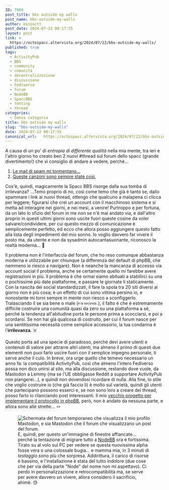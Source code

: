 ```yaml
---
ID: 7969
post_title: bbs outside my walls
post_name: bbs-outside-my-walls
author: minioctt
post_date: 2024-07-22 00:17:55
layout: post
link: >
  https://octospacc.altervista.org/2024/07/22/bbs-outside-my-walls/
published: true
tags:
  - ActivityPub
  - BBS
  - community
  - comunità
  - decentralizzazione
  - discussione
  - Fediverso
  - forum
  - NodeBB
  - SpaccBBS
  - testing
  - thread
categories:
  - Senza categoria
title: bbs outside my walls
slug: "bbs-outside-my-walls"
date: 2024-07-22 00:17:55
canonical_url:   https://octospacc.altervista.org/2024/07/22/bbs-outside-my-walls/
---
```

<!-- wp:paragraph -->
<p markdown="1">A causa di un po' di <em>entropia di differente qualità</em> nella mia mente, tra ieri e l'altro giorno ho creato ben 2 nuovi #thread sul forum dello spacc (grande divertimento!) che vi consiglio di andare a vedere, perché...</p>
<!-- /wp:paragraph -->

<!-- wp:list {"ordered":true} -->
<ol><!-- wp:list-item -->
<li><a href="https://bbs.spacc.eu.org/viewtopic.php?t=487">Le mail di spam mi tormentano...</a></li>
<!-- /wp:list-item -->

<!-- wp:list-item -->
<li><a href="https://bbs.spacc.eu.org/viewtopic.php?t=491">Queste canzoni sono sempre state così.</a></li>
<!-- /wp:list-item --></ol>
<!-- /wp:list -->

<!-- wp:paragraph -->
<p markdown="1">Cos'è, quindi, magicamente la Spacc BBS risorge dalla sua tomba di irrilevanza? ...Temo proprio di no, così come temo che già è tanto se, dallo spammare i link ai nuovi thread, ottengo che qualcuno a malapena ci clicca per leggere; figurarsi che crei un account con il macchinoso sistema e si metta ad interagire nei giorni, e nei mesi, a venire! Purtroppo e per fortuna, da un lato lo sfizio del forum in me non se n'è mai andato via, e dall'altro proprio in questi ultimi giorni sono uscite fuori queste cosine da voler salvare/condividere, per cui questo mezzo di comunicazione è semplicemente perfetto, ed ecco che allora posso aggiungere questo fatto alla lista degli impedimenti del mio sonno. Io voglio davvero far vivere il posto ma, da utente e non da sysadmin autocantasuonante, riconosco la realtà moderna... 🤕️</p>
<!-- /wp:paragraph -->

<!-- wp:paragraph -->
<p markdown="1">Il problema non è l'interfaccia del forum, che ho reso comunque abbastanza moderna e utilizzabile per chiunque (a differenza del default di phpBB, che nemmeno io riesco a navigare). Non è neanche la mancanza di accesso via account social il problema, anche se certamente quello mi farebbe avere registrazioni in più. Il problema è che ormai siamo abituati a stabilirci su una o pochissime più date piattaforme, e passare le giornate lì staticamente. Con la nascita dei social standardizzati, il fare la spola tra 20 siti diversi al giorno non è più cosa; è un effetto di cui sono vittima persino io, e nonostante mi torni sempre in mente non riesco a sconfiggerlo. Tralasciando il se sia bene o male (<sub><sup>è la seconda..</sup></sub>), il fatto è che è estremamente difficile costruire una comunità quasi da zero su una piattaforma a sé, perché la tendenza all'abitudine porta le persone prima a scocciarsi, e poi a scordarsi. Se non hai già qualcosa di costruito, per cui il forum nasce per una sentitissima necessità come semplice accessorio, la tua condanna è l'<strong>irrilevanza</strong>. ☠️</p>
<!-- /wp:paragraph -->

<!-- wp:paragraph -->
<p markdown="1">Questo porta ad una specie di paradosso, perché devi avere utenti e contenuti di valore per attrarre altri utenti, ma almeno il primo di questi due elementi non puoi farlo uscire fuori con il semplice impegno personale, ti serve anche il culo. In breve, ora urge quello che temevo necessario un anno fa: la compatibilità ActivityPub, così che almeno l'intero Fediverso possa non dico unirsi al sito, ma alla discussione, restando dove vuole, da Mastodon a Lemmy (ma se l'UE obbligasse Reddit a supportare ActivityPub non piangerei...), e quindi non dovendosi ricordare di nulla. Alla fine, lo stile che voglio costruire io (che già faccio lì) è molto sul varietà, quindi gli utenti che partecipano possono esserci e, se non sono loro a creare dei thread, posso farlo io rilanciando post interessanti. Il mio <a href="https://gitlab.com/SpaccInc/SpaccCommunityPlatform/-/tree/main/phpBB/ext/spaccincphpbb/activitypub">vecchio progetto per implementare il protocollo in phpBB</a>, però, non è andato da nessuna parte, e allora sono alle strette... 🪢️</p>
<!-- /wp:paragraph -->

<!-- wp:paragraph -->
<p markdown="1"></p>
<!-- /wp:paragraph -->

<!-- wp:image {"id":7972,"sizeSlug":"large","linkDestination":"none"} -->
<figure class="wp-block-image size-large"><img src="https://octospacc.github.io/microblog-mirror/assets/uploads/2024/07/image-8-960x542.png" alt="Schermata del forum temporaneo che visualizza il mio profilo Mastodon, e sia Mastodon che il forum che visualizzano un post del forum." class="wp-image-7972"/><figcaption class="wp-element-caption">E, quindi, per questo un'immagine di finestre affiancate... perché la tentazione di migrare tutto a <a href="https://memos.octt.eu.org/m/PaTBtzRuSqAMXoMzDemqBc">NodeBB</a> ora è fortissima. Tirato su al volo sul PC per vedere se questa nuovissima alpha fosse vera o una colossale bugia... e mamma mia, in 3 minuti di <em>testaggio</em> sono più che sorpresa. Addirittura, il carico di risorse è bassino, e l'installazione è stata del tutto indolore (due cose che per via della parte "Node" del nome non mi aspettavo). Ci perdo in personalizzazione e retrocompatibilità ma, se serve per avere davvero un vivere, allora considero il sacrificio, ahimè. 😓️</figcaption></figure>
<!-- /wp:image -->